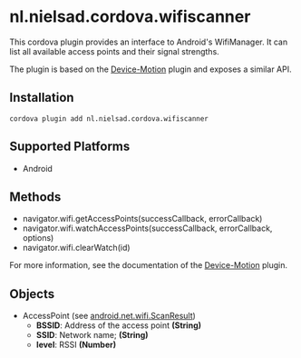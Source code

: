 nl.nielsad.cordova.wifiscanner
==============================

This cordova plugin provides an interface to Android's WifiManager. It can list all available access points and their signal strengths.

The plugin is based on the [Device-Motion](http://plugins.cordova.io/#/package/org.apache.cordova.device-motion) plugin and exposes a similar API.

Installation
------------

    cordova plugin add nl.nielsad.cordova.wifiscanner

Supported Platforms
-------------------

- Android

Methods
-------

- navigator.wifi.getAccessPoints(successCallback, errorCallback)
- navigator.wifi.watchAccessPoints(successCallback, errorCallback, options)
- navigator.wifi.clearWatch(id)

For more information, see the documentation of the [Device-Motion](http://plugins.cordova.io/#/package/org.apache.cordova.device-motion) plugin.

Objects
-------

- AccessPoint (see [android.net.wifi.ScanResult](http://developer.android.com/reference/android/net/wifi/ScanResult.html))
  - __BSSID__: Address of the access point __(String)__
  - __SSID__: Network name; __(String)__
  - __level__: RSSI __(Number)__

